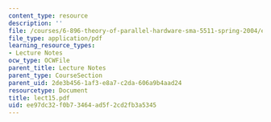 ```yaml
---
content_type: resource
description: ''
file: /courses/6-896-theory-of-parallel-hardware-sma-5511-spring-2004/ee97dc32f0b73464ad5f2cd2fb3a5345_lect15.pdf
file_type: application/pdf
learning_resource_types:
- Lecture Notes
ocw_type: OCWFile
parent_title: Lecture Notes
parent_type: CourseSection
parent_uid: 2de3b456-1af3-e8a7-c2da-606a9b4aad24
resourcetype: Document
title: lect15.pdf
uid: ee97dc32-f0b7-3464-ad5f-2cd2fb3a5345
---
```

